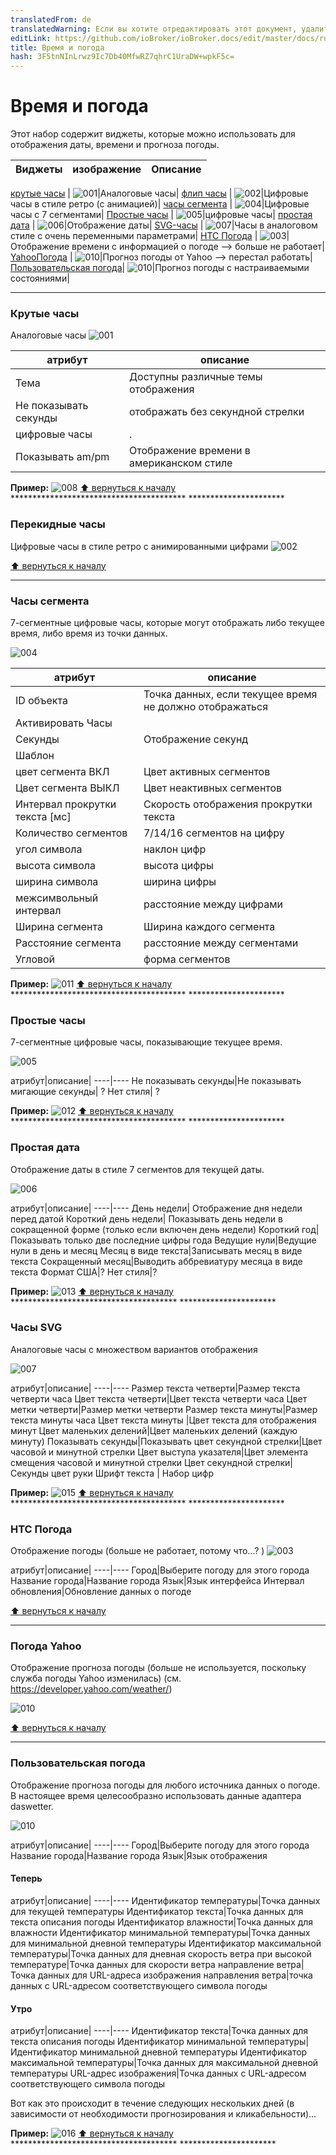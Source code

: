 ```yaml
---
translatedFrom: de
translatedWarning: Если вы хотите отредактировать этот документ, удалите поле «translationFrom», в противном случае этот документ будет снова автоматически переведен
editLink: https://github.com/ioBroker/ioBroker.docs/edit/master/docs/ru/viz/timeandweather.md
title: Время и погода
hash: 3F5tnNInLrwz9Ic7Db40MfwRZ7qhrC1UraDW+wpkF5c=
---
```

# Время и погода
Этот набор содержит виджеты, которые можно использовать для отображения даты, времени и прогноза погоды.

|Виджеты | изображение | Описание|
|---------------------------------|-------|-------------|

[крутые часы](#cool-clock) | ![001]|Аналоговые часы|
[флип часы](#flip-clock) | ![002]|Цифровые часы в стиле ретро (с анимацией)|
[часы сегмента](#segment-clock) | ![004]|Цифровые часы с 7 сегментами|
[Простые часы](#simple-clock) | ![005]|цифровые часы|
[простая дата](#simple-date) | ![006]|Отображение даты|
[SVG-часы](#svg-clock) | ![007]|Часы в аналоговом стиле с очень переменными параметрами|
[HTC Погода](#htc-weather) | ![003]|Отображение времени с информацией о погоде --> больше не работает|
[YahooПогода](#yahoo-weather) | ![010]|Прогноз погоды от Yahoo --> перестал работать|
[Пользовательская погода](#weather-custom)| ![010]|Прогноз погоды с настраиваемыми состояниями|

*********************************************************

### Крутые часы
Аналоговые часы ![001]

атрибут|описание|
----|----|
Тема|Доступны различные темы отображения|
Не показывать секунды|отображать без секундной стрелки|
цифровые часы|.|
Показывать am/pm|Отображение времени в американском стиле|

**Пример:** ![008] [:arrow_up: вернуться к началу](../../de/viz/#TimeWeather) **************************************** **********************

### Перекидные часы
Цифровые часы в стиле ретро с анимированными цифрами ![002]

[:arrow_up: вернуться к началу](#TimeWeather)  
*********************************************************

### Часы сегмента
7-сегментные цифровые часы, которые могут отображать либо текущее время, либо время из точки данных.

![004]

| атрибут|описание|
| ----|----|
| ID объекта |Точка данных, если текущее время не должно отображаться|
| Активировать Часы ||
| Секунды |Отображение секунд|
| Шаблон ||
| цвет сегмента ВКЛ | Цвет активных сегментов|
| Цвет сегмента ВЫКЛ | Цвет неактивных сегментов|
| Интервал прокрутки текста [мс]|Скорость отображения прокрутки текста|
| Количество сегментов |7/14/16 сегментов на цифру|
| угол символа |наклон цифр|
| высота символа |высота цифры|
| ширина символа |ширина цифры|
| межсимвольный интервал |расстояние между цифрами|
| Ширина сегмента |Ширина каждого сегмента|
| Расстояние сегмента |расстояние между сегментами|
| Угловой |форма сегментов|

**Пример:** ![011] [:arrow_up: вернуться к началу](../../de/viz/#TimeWeather) **************************************** **********************

### Простые часы
7-сегментные цифровые часы, показывающие текущее время.

![005]

атрибут|описание|
----|---- Не показывать секунды|Не показывать мигающие секунды| ? Нет стиля| ?

**Пример:** ![012] [:arrow_up: вернуться к началу](../../de/viz/#TimeWeather) **************************************** **********************

### Простая дата
Отображение даты в стиле 7 сегментов для текущей даты.

![006]

атрибут|описание|
----|---- День недели| Отображение дня недели перед датой Короткий день недели| Показывать день недели в сокращенной форме (только если включен день недели) Короткий год| Показывать только две последние цифры года Ведущие нули|Ведущие нули в день и месяц Месяц в виде текста|Записывать месяц в виде текста Сокращенный месяц|Выводить аббревиатуру месяца в виде текста Формат США|? Нет стиля|?

**Пример:** ![013] [:arrow_up: вернуться к началу](../../de/viz/#TimeWeather) ************************************** **********************

### Часы SVG
Аналоговые часы с множеством вариантов отображения

![007]

атрибут|описание|
----|---- Размер текста четверти|Размер текста четверти часа Цвет текста четверти|Цвет текста четверти часа Цвет метки четверти|Размер метки четверти Размер текста минуты|Размер текста минуты часа Цвет текста минуты |Цвет текста для отображения минут Цвет маленьких делений|Цвет маленьких делений (каждую минуту) Показывать секунды|Показывать цвет секундной стрелки|Цвет часовой и минутной стрелки Цвет выступа указателя|Цвет элемента смещения часовой и минутной стрелки Цвет секундной стрелки|Секунды цвет руки Шрифт текста | Набор цифр

**Пример:** ![015] [:arrow_up: вернуться к началу](../../de/viz/#TimeWeather) **************************************** **********************

### HTC Погода
Отображение погоды (больше не работает, потому что...? ) ![003]

атрибут|описание|
----|---- Город|Выберите погоду для этого города Название города|Название города Язык|Язык интерфейса Интервал обновления|Обновление данных о погоде

[:arrow_up: вернуться к началу](#TimeWeather)  
*********************************************************

### Погода Yahoo
Отображение прогноза погоды (больше не используется, поскольку служба погоды Yahoo изменилась) (см. https://developer.yahoo.com/weather/)

![010]

[:arrow_up: вернуться к началу](#TimeWeather)  
*********************************************************

### Пользовательская погода
Отображение прогноза погоды для любого источника данных о погоде.
В настоящее время целесообразно использовать данные адаптера daswetter.

![010]

атрибут|описание|
----|---- Город|Выберите погоду для этого города Название города|Название города Язык|Язык отображения

#### Теперь
атрибут|описание|
----|---- Идентификатор температуры|Точка данных для текущей температуры Идентификатор текста|Точка данных для текста описания погоды Идентификатор влажности|Точка данных для влажности Идентификатор минимальной температуры|Точка данных для минимальной дневной температуры Идентификатор максимальной температуры|Точка данных для дневная скорость ветра при высокой температуре|Точка данных для скорости ветра направление ветра|Точка данных для URL-адреса изображения направления ветра|точка данных с URL-адресом соответствующего символа погоды

#### Утро
атрибут|описание|
----|---- Идентификатор текста|Точка данных для текста описания погоды Идентификатор минимальной температуры|Идентификатор минимальной дневной температуры Идентификатор максимальной температуры|Точка данных для максимальной дневной температуры URL-адрес изображения|Точка данных с URL-адресом соответствующего символа погоды

Вот как это происходит в течение следующих нескольких дней (в зависимости от необходимости прогнозирования и кликабельности)...

**Пример:** ![016] [:arrow_up: вернуться к началу](../../de/viz/#TimeWeather) ************************************** **********************

[001]: media/iobroker-vis-timeandweather_timeandweather_coolclock.png

[002]: media/iobroker-vis-timeandweather_timeandweather_flipclock.png

[003]: media/iobroker-vis-timeandweather_timeandweather_htcweather.png

[004]: media/iobroker-vis-timeandweather_timeandweather_segmentclock.png

[005]: media/iobroker-vis-timeandweather_timeandweather_simpleclock.png

[006]: media/iobroker-vis-timeandweather_timeandweather_simpledate.png

[007]: media/iobroker-vis-timeandweather_timeandweather_svgclock.png

[008]: media/iobroker-vis-timeandweather_timeandweather_coolclock_config.png

[009]: media/iobroker-vis-timeandweather_timeandweather_htcweather_config.png

[010]: media/iobroker-vis-timeandweather_timeandweather_yahooweather.png

[011]: media/iobroker-vis-timeandweather_timeandweather_segmentclock_config.png

[012]: media/iobroker-vis-timeandweather_timeandweather_simpleclock_config.png

[013]: media/iobroker-vis-timeandweather_timeandweather_simpledate_config.png

[014]: media/iobroker-vis-timeandweather_timeandweather_svgclock_config.png

[015]: media/iobroker-vis-timeandweather_timeandweather_explain_svgclock.gif

[016]: media/iobroker-vis-timeandweather_timeandweather_explain_CustomWeather.gif